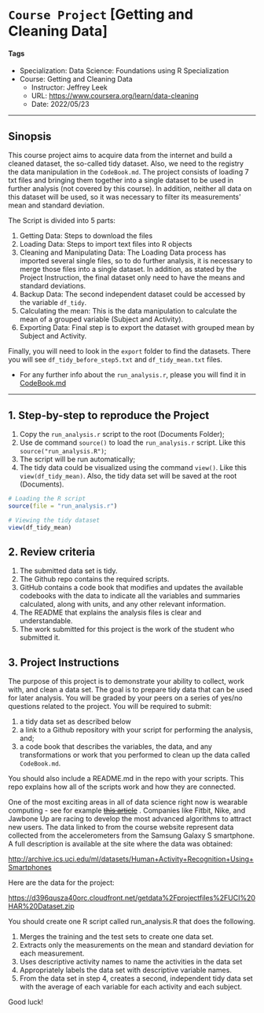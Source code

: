 # `Course Project` [Getting and Cleaning Data]

#### Tags

-   Specialization: Data Science: Foundations using R Specialization
-   Course: Getting and Cleaning Data
    -   Instructor: Jeffrey Leek
    -   URL: <https://www.coursera.org/learn/data-cleaning>
    -   Date: 2022/05/23

------------------------------------------------------------------------

## Sinopsis

This course project aims to acquire data from the internet and build a
cleaned dataset, the so-called tidy dataset. Also, we need to the
registry the data manipulation in the `CodeBook.md`. The project
consists of loading 7 txt files and bringing them together into a single
dataset to be used in further analysis (not covered by this course). In
addition, neither all data on this dataset will be used, so it was
necessary to filter its measurements' mean and standard deviation.

The Script is divided into 5 parts:

1.  Getting Data: Steps to download the files
2.  Loading Data: Steps to import text files into R objects
3.  Cleaning and Manipulating Data: The Loading Data process has
    imported several single files, so to do further analysis, it is
    necessary to merge those files into a single dataset. In addition,
    as stated by the Project Instruction, the final dataset only need to
    have the means and standard deviations.
4.  Backup Data: The second independent dataset could be accessed by the
    variable `df_tidy`.
5.  Calculating the mean: This is the data manipulation to calculate the
    mean of a grouped variable (Subject and Activity).
6.  Exporting Data: Final step is to export the dataset with grouped
    mean by Subject and Activity.

Finally, you will need to look in the `export` folder to find the
datasets. There you will see `df_tidy_before_step5.txt` and
`df_tidy_mean.txt` files.

-   For any further info about the `run_analysis.r`, please you will
    find it in [CodeBook.md](./CodeBook.md)

------------------------------------------------------------------------

## 1. Step-by-step to reproduce the Project

1.  Copy the `run_analysis.r` script to the root (Documents Folder);
2.  Use de command `source()` to load the `run_analysis.r` script. Like
    this `source("run_analysis.R")`;
3.  The script will be run automatically;
4.  The tidy data could be visualized using the command `view()`. Like
    this `view(df_tidy_mean)`. Also, the tidy data set will be saved at
    the root (Documents).

``` r
# Loading the R script
source(file = "run_analysis.r")

# Viewing the tidy dataset
view(df_tidy_mean)
```

## 2. Review criteria

1.  The submitted data set is tidy.
2.  The Github repo contains the required scripts.
3.  GitHub contains a code book that modifies and updates the available
    codebooks with the data to indicate all the variables and summaries
    calculated, along with units, and any other relevant information.
4.  The README that explains the analysis files is clear and
    understandable.
5.  The work submitted for this project is the work of the student who
    submitted it.

## 3. Project Instructions

The purpose of this project is to demonstrate your ability to collect,
work with, and clean a data set. The goal is to prepare tidy data that
can be used for later analysis. You will be graded by your peers on a
series of yes/no questions related to the project. You will be required
to submit:

1.  a tidy data set as described below
2.  a link to a Github repository with your script for performing the
    analysis, and;
3.  a code book that describes the variables, the data, and any
    transformations or work that you performed to clean up the data
    called `CodeBook.md`.

You should also include a README.md in the repo with your scripts. This
repo explains how all of the scripts work and how they are connected.

One of the most exciting areas in all of data science right now is
wearable computing - see for example ~~[this
article](http://www.insideactivitytracking.com/data-science-activity-tracking-and-the-battle-for-the-worlds-top-sports-brand/)~~
. Companies like Fitbit, Nike, and Jawbone Up are racing to develop the
most advanced algorithms to attract new users. The data linked to from
the course website represent data collected from the accelerometers from
the Samsung Galaxy S smartphone. A full description is available at the
site where the data was obtained:

<http://archive.ics.uci.edu/ml/datasets/Human+Activity+Recognition+Using+Smartphones>

Here are the data for the project:

<https://d396qusza40orc.cloudfront.net/getdata%2Fprojectfiles%2FUCI%20HAR%20Dataset.zip>

You should create one R script called run_analysis.R that does the
following.

1.  Merges the training and the test sets to create one data set.
2.  Extracts only the measurements on the mean and standard deviation
    for each measurement.
3.  Uses descriptive activity names to name the activities in the data
    set
4.  Appropriately labels the data set with descriptive variable names.
5.  From the data set in step 4, creates a second, independent tidy data
    set with the average of each variable for each activity and each
    subject.

Good luck!
